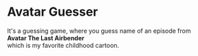 <H1>Avatar Guesser</H1>
It's a guessing game, where you guess name of an episode from <br/> <b>Avatar The Last Airbender</b> <br/> which is
my favorite childhood cartoon.
